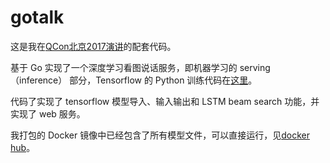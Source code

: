 # gotalk

这是我在[QCon北京2017演讲](http://2017.qconbeijing.com/presentation/872)的配套代码。

基于 Go 实现了一个深度学习看图说话服务，即机器学习的 serving（inference） 部分，Tensorflow 的 Python 训练代码在[这里](https://github.com/tensorflow/models/tree/master/im2txt)。

代码了实现了 tensorflow 模型导入、输入输出和 LSTM beam search 功能，并实现了 web 服务。

我打包的 Docker 镜像中已经包含了所有模型文件，可以直接运行，见[docker hub](https://hub.docker.com/r/unmerged/gotalk/)。
